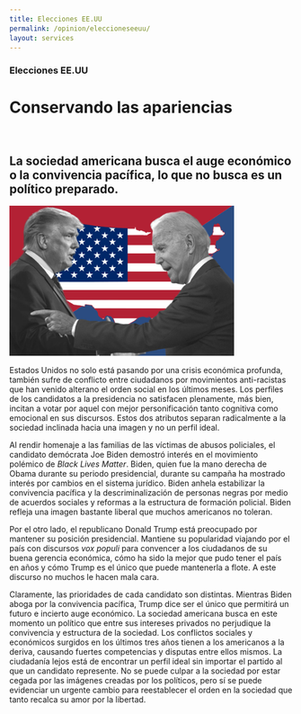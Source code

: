 ```yaml
---
title: Elecciones EE.UU
permalink: /opinion/eleccioneseeuu/
layout: services
---
```


### Elecciones EE.UU

# Conservando las apariencias 
<br>

## La sociedad americana busca el auge económico o la convivencia pacífica, lo que no busca es un político preparado.

<img src='/images/trumpbiden.jpeg' width=400 aligned=center>

Estados Unidos no solo está pasando por una crisis económica profunda, también sufre de conflicto entre ciudadanos por movimientos anti-racistas que han venido alterano el orden social en los últimos meses. Los perfiles de los candidatos a la presidencia no satisfacen plenamente, más bien, incitan a votar por aquel con mejor personificación tanto cognitiva como emocional en sus discursos. Estos dos atributos separan radicalmente a la sociedad inclinada hacia una imagen y no un perfil ideal.

Al rendir homenaje a las familias de las víctimas de abusos policiales, el candidato demócrata Joe Biden demostró interés en el movimiento polémico de *Black Lives Matter*. Biden, quien fue la mano derecha de Obama durante su periodo presidencial, durante su campaña ha mostrado interés por cambios en el sistema jurídico. Biden anhela estabilizar la convivencia pacífica y la descriminalización de personas negras por medio de acuerdos sociales y reformas a la estructura de formación policial. Biden refleja una imagen bastante liberal que muchos americanos no toleran.

Por el otro lado, el republicano Donald Trump está preocupado por mantener su posición presidencial. Mantiene su popularidad viajando por el país con discursos *vox populi* para convencer a los ciudadanos de su buena gerencia económica, cómo ha sido la mejor que pudo tener el país en años y cómo Trump es el único que puede mantenerla a flote. A este discurso no muchos le hacen mala cara. 

Claramente, las prioridades de cada candidato son distintas. Mientras Biden aboga por la convivencia pacífica, Trump dice ser el único que permitirá un futuro e incierto auge económico. La sociedad americana busca en este momento un político que entre sus intereses privados no perjudique la convivencia y estructura de la sociedad. Los conflictos sociales y económicos surgidos en los últimos tres años tienen a los americanos a la deriva, causando fuertes competencias y disputas entre ellos mismos. La ciudadanía lejos está de encontrar un perfil ideal sin importar el partido al que un candidato represente. No se puede culpar a la sociedad por estar cegada por las imágenes creadas por los políticos, pero sí se puede evidenciar un urgente cambio para reestablecer el orden en la sociedad que tanto recalca su amor por la libertad. 
